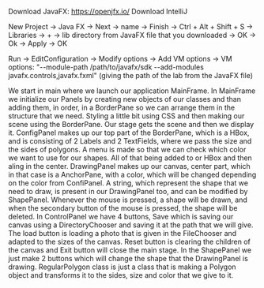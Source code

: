 Download JavaFX: https://openjfx.io/ Download IntelliJ

New Project -> Java FX -> Next -> name -> Finish -> Ctrl + Alt + Shift + S -> Libraries -> + -> lib directory from JavaFX file that you downloaded -> OK -> Ok -> Apply -> OK

Run -> EditConfiguration -> Modify options -> Add VM options -> VM options: "--module-path /path/to/javafx/sdk --add-modules javafx.controls,javafx.fxml" (giving the path of the lab from the JavaFX file)


  We start in main where we launch our application MainFrame.
  In MainFrame we initialize our Panels by creating new objects of our classes and than adding them, in order, in a BorderPane so we can arrange them in the structure 
that we need. Styling a little bit using CSS and then making our scene using the BorderPane. Our stage gets the scene and then we display it.
  ConfigPanel makes up our top part of the BorderPane, which is a HBox, and is consisting of 2 Labels and 2 TextFields, where we pass the size and the sides of
polygons. A menu is made so that we can check which color we want to use for our shapes. All of that being added to or HBox and then aling in the center.
  DrawingPanel makes up our canvas, center part, which in that case is a AnchorPane, with a color, which will be changed depending on the color from ConfiPanel. A string,
which represent the shape that we need to draw, is present in our DrawingPanel too, and can be modified by ShapePanel. Whenever the mouse is pressed, a shape will be drawn, and when the secondary button of the mouse is pressed, the shape will be deleted.
  In ControlPanel we have 4 buttons, Save which is saving our canvas using a DirectoryChooser and saving it at the path that we will give. The load button is loading a photo that is given in the FileChooser and adapted to the sizes of the canvas. Reset button is clearing the children of the canvas and Exit button will close the main stage.
  In the ShapePanel we just make 2 buttons which will change the shape that the DrawingPanel is drawing.
  RegularPolygon class is just a class that is making a Polygon object and transforms it to the sides, size and color that we give to it.
